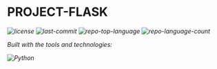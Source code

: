 <div id="top">

<!-- HEADER STYLE: MODERN -->
<div align="left" style="position: relative; width: 100%; height: 100%; ">


# PROJECT-FLASK

<em><em>

<!-- BADGES -->
<img src="https://img.shields.io/github/license/LTherage/Project-Flask?style=for-the-badge&logo=opensourceinitiative&logoColor=white&color=4E9F3D" alt="license">
<img src="https://img.shields.io/github/last-commit/LTherage/Project-Flask?style=for-the-badge&logo=git&logoColor=white&color=4E9F3D" alt="last-commit">
<img src="https://img.shields.io/github/languages/top/LTherage/Project-Flask?style=for-the-badge&color=4E9F3D" alt="repo-top-language">
<img src="https://img.shields.io/github/languages/count/LTherage/Project-Flask?style=for-the-badge&color=4E9F3D" alt="repo-language-count">

<em>Built with the tools and technologies:</em>

<img src="https://img.shields.io/badge/Python-3776AB.svg?style=for-the-badge&logo=Python&logoColor=white" alt="Python">

</div>
</div>
<br clear="right">

---

## 📍 Table of Contents

<details>
<summary>Table of Contents</summary>

- [📍 Table of Contents](#-table-of-contents)
- [🔥 Overview](#-overview)
- [💫 Features](#-features)
- [🔶 Project Structure](#-project-structure)
    - [🔸 Project Index](#-project-index)
- [🚀 Getting Started](#-getting-started)
    - [💥 Prerequisites](#-prerequisites)
    - [☄ ️ Installation](#-installation)
    - [🟠 Usage](#-usage)
    - [♦ ️ Testing](#-testing)
- [📌 Roadmap](#-roadmap)
- [📕 Contributing](#-contributing)
- [🛡 License](#-license)
- [📎 Acknowledgments](#-acknowledgments)

</details>

---

## 🔥 Overview



---

## 💫 Features

<code>❯ Ma première utilisation de Flask </code>

---

## 🔶 Project Structure

```sh
└── Project-Flask/
    ├── __pycache__
    │   └── app.cpython-312.pyc
    ├── app.py
    └── templates
        └── index.html
```

### 🔸 Project Index

<details open>
	<summary><b><code>PROJECT-FLASK/</code></b></summary>
	<!-- __root__ Submodule -->
	<details>
		<summary><b>__root__</b></summary>
		<blockquote>
			<div class='directory-path' style='padding: 8px 0; color: #666;'>
				<code><b>⦿ __root__</b></code>
			<table style='width: 100%; border-collapse: collapse;'>
			<thead>
				<tr style='background-color: #f8f9fa;'>
					<th style='width: 30%; text-align: left; padding: 8px;'>File Name</th>
					<th style='text-align: left; padding: 8px;'>Summary</th>
				</tr>
			</thead>
				<tr style='border-bottom: 1px solid #eee;'>
					<td style='padding: 8px;'><b><a href='https://github.com/LTherage/Project-Flask/blob/master/app.py'>app.py</a></b></td>
					<td style='padding: 8px;'>Code>❯ REPLACE-ME</code></td>
				</tr>
			</table>
		</blockquote>
	</details>
	<!-- templates Submodule -->
	<details>
		<summary><b>templates</b></summary>
		<blockquote>
			<div class='directory-path' style='padding: 8px 0; color: #666;'>
				<code><b>⦿ templates</b></code>
			<table style='width: 100%; border-collapse: collapse;'>
			<thead>
				<tr style='background-color: #f8f9fa;'>
					<th style='width: 30%; text-align: left; padding: 8px;'>File Name</th>
					<th style='text-align: left; padding: 8px;'>Summary</th>
				</tr>
			</thead>
				<tr style='border-bottom: 1px solid #eee;'>
					<td style='padding: 8px;'><b><a href='https://github.com/LTherage/Project-Flask/blob/master/templates/index.html'>index.html</a></b></td>
					<td style='padding: 8px;'>Code>❯ REPLACE-ME</code></td>
				</tr>
			</table>
		</blockquote>
	</details>
</details>

---

## 🚀 Getting Started

### 💥 Prerequisites

This project requires the following dependencies:

- **Programming Language:** Python

### ☄️ Installation

Build Project-Flask from the source and intsall dependencies:

1. **Clone the repository:**

    ```sh
    ❯ git clone https://github.com/LTherage/Project-Flask
    ```

2. **Navigate to the project directory:**

    ```sh
    ❯ cd Project-Flask
    ```

3. **Install the dependencies:**

echo 'INSERT-INSTALL-COMMAND-HERE'

### 🟠 Usage

Run the project with:

echo 'INSERT-RUN-COMMAND-HERE'

### ♦️ Testing

Project-flask uses the {__test_framework__} test framework. Run the test suite with:

echo 'INSERT-TEST-COMMAND-HERE'

---

## 📌 Roadmap

- [X] **`Task 1`**: <strike>Implement feature one.</strike>
- [ ] **`Task 2`**: Implement feature two.
- [ ] **`Task 3`**: Implement feature three.

---

## 📕 Contributing

- **💬 [Join the Discussions](https://github.com/LTherage/Project-Flask/discussions)**: Share your insights, provide feedback, or ask questions.
- **🐛 [Report Issues](https://github.com/LTherage/Project-Flask/issues)**: Submit bugs found or log feature requests for the `Project-Flask` project.
- **💡 [Submit Pull Requests](https://github.com/LTherage/Project-Flask/blob/main/CONTRIBUTING.md)**: Review open PRs, and submit your own PRs.

<details closed>
<summary>Contributing Guidelines</summary>

1. **Fork the Repository**: Start by forking the project repository to your github account.
2. **Clone Locally**: Clone the forked repository to your local machine using a git client.
   ```sh
   git clone https://github.com/LTherage/Project-Flask
   ```
3. **Create a New Branch**: Always work on a new branch, giving it a descriptive name.
   ```sh
   git checkout -b new-feature-x
   ```
4. **Make Your Changes**: Develop and test your changes locally.
5. **Commit Your Changes**: Commit with a clear message describing your updates.
   ```sh
   git commit -m 'Implemented new feature x.'
   ```
6. **Push to github**: Push the changes to your forked repository.
   ```sh
   git push origin new-feature-x
   ```
7. **Submit a Pull Request**: Create a PR against the original project repository. Clearly describe the changes and their motivations.
8. **Review**: Once your PR is reviewed and approved, it will be merged into the main branch. Congratulations on your contribution!
</details>

<details closed>
<summary>Contributor Graph</summary>
<br>
<p align="left">
   <a href="https://github.com{/LTherage/Project-Flask/}graphs/contributors">
      <img src="https://contrib.rocks/image?repo=LTherage/Project-Flask">
   </a>
</p>
</details>

---

## 🛡 License

Project-flask is protected under the [LICENSE](https://choosealicense.com/licenses) License. For more details, refer to the [LICENSE](https://choosealicense.com/licenses/) file.

---

## 📎 Acknowledgments

- Credit `contributors`, `inspiration`, `references`, etc.

<div align="right">

[![][back-to-top]](#top)

</div>


[back-to-top]: https://img.shields.io/badge/-BACK_TO_TOP-151515?style=flat-square


---
